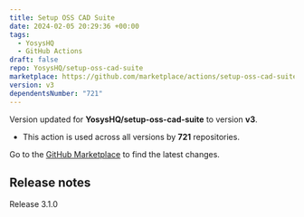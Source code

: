 ```yaml
---
title: Setup OSS CAD Suite
date: 2024-02-05 20:29:36 +00:00
tags:
  - YosysHQ
  - GitHub Actions
draft: false
repo: YosysHQ/setup-oss-cad-suite
marketplace: https://github.com/marketplace/actions/setup-oss-cad-suite
version: v3
dependentsNumber: "721"
---
```



Version updated for **YosysHQ/setup-oss-cad-suite** to version **v3**.
- This action is used across all versions by **721** repositories.

Go to the [GitHub Marketplace](https://github.com/marketplace/actions/setup-oss-cad-suite) to find the latest changes.

## Release notes

Release 3.1.0
